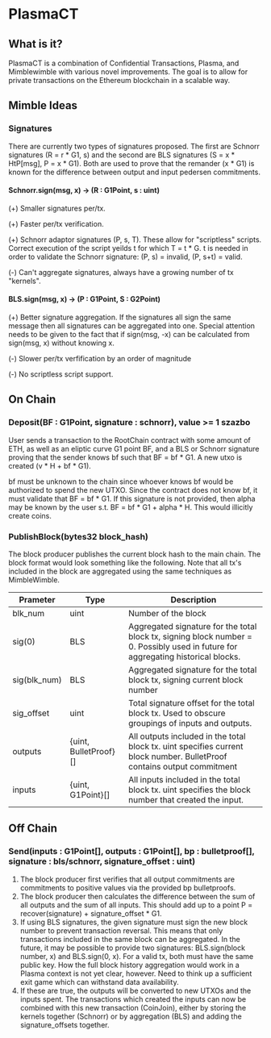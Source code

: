 # PlasmaCT
## What is it?
PlasmaCT is a combination of Confidential Transactions, Plasma, and Mimblewimble with various novel improvements.  The goal is to allow for private transactions on the Ethereum blockchain in a scalable way.
## Mimble Ideas
### Signatures
There are currently two types of signatures proposed.  The first are Schnorr signatures (R = r * G1, s) and the second are BLS signatures (S = x * HtP[msg], P = x * G1).  Both are used to prove that the remander (x * G1) is known for the difference between output and input pedersen commitments.
#### Schnorr.sign(msg, x) -> (R : G1Point, s : uint)
(+) Smaller signatures per/tx.

(+) Faster per/tx verification.

(+) Schnorr adaptor signatures (P, s, T).  These allow for "scriptless" scripts.  Correct execution of the script yeilds t for which T = t * G.  t is needed in order to validate the Schnorr signature: (P, s) = invalid, (P, s+t) = valid.

(-) Can't aggregate signatures, always have a growing number of tx "kernels".

#### BLS.sign(msg, x) -> (P : G1Point, S : G2Point)
(+) Better signature aggregation.  If the signatures all sign the same message then all signatures can be aggregated into one.  Special attention needs to be given to the fact that if sign(msg, -x) can be calculated from sign(msg, x) without knowing x.

(-) Slower per/tx verfification by an order of magnitude

(-) No scriptless script support.

## On Chain
### Deposit(BF : G1Point, signature : schnorr), value >= 1 szazbo
User sends a transaction to the RootChain contract with some amount of ETH, as well as an eliptic curve G1 point BF, and a BLS or Schnorr signature proving that the sender knows bf such that BF = bf * G1.  A new utxo is created (v * H + bf * G1).

bf must be unknown to the chain since whoever knows bf would be authorized to spend the new UTXO.  Since the contract does not know bf, it must validate that BF = bf * G1.  If this signature is not provided, then alpha may be known by the user s.t. BF = bf * G1 + alpha * H.  This would illicitly create coins.

### PublishBlock(bytes32 block_hash)
The block producer publishes the current block hash to the main chain.  The block format would look something like the following.  Note that all tx's included in the block are aggregated using the same techniques as MimbleWimble.


Prameter | Type | Description
--- | --- | ---
blk_num | uint | Number of the block
sig(0) | BLS | Aggregated signature for the total block tx, signing block number = 0.  Possibly used in future for aggregating historical blocks.
sig(blk_num) | BLS | Aggregated signature for the total block tx, signing current block number
sig_offset | uint | Total signature offset for the total block tx.  Used to obscure groupings of inputs and outputs.
outputs | {uint, BulletProof}[] | All outputs included in the total block tx.  uint specifies current block number.  BulletProof contains output commitment
inputs | {uint, G1Point}[] | All inputs included in the total block tx.  uint specifies the block number that created the input.

## Off Chain
### Send(inputs : G1Point[], outputs : G1Point[], bp : bulletproof[], signature : bls/schnorr, signature_offset : uint)
1. The block producer first verifies that all output commitments are commitments to positive values via the provided bp bulletproofs.
2. The block producer then calculates the difference between the sum of all outputs and the sum of all inputs.  This should add up to a point P = recover(signature) + signature_offset * G1.
3. If using BLS signatures, the given signature must sign the new block number to prevent transaction reversal.  This means that only transactions included in the same block can be aggregated.  In the future, it may be possible to provide two signatures: BLS.sign(block number, x) and BLS.sign(0, x).  For a valid tx, both must have the same public key.  How the full block history aggregation would work in a Plasma context is not yet clear, however.  Need to think up a sufficient exit game which can withstand data availability.  
4. If these are true, the outputs will be converted to new UTXOs and the inputs spent.  The transactions which created the inputs can now be combined with this new transaction (CoinJoin), either by storing the kernels together (Schnorr) or by aggregation (BLS) and adding the signature_offsets together.
